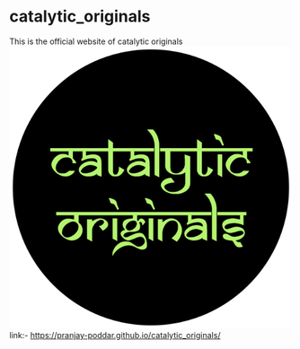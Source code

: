 # catalytic_originals
This is the official website of catalytic originals 
![Logo](cato.png)
link:-
https://pranjay-poddar.github.io/catalytic_originals/
